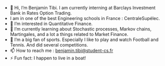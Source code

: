 - 👋 Hi, I’m Benjamin Tibi. I am currently interning at Barclays Investment Bank in Rates Option Trading.
- I am in one of the best Engineering schools in France : CentraleSupélec. 
- 👀 I’m interested in Quantitative Finance.
- 🌱 I’m currently learning about Stochastic processes, Markov chains, Martingales, and a lot a things related to Market Finance. 
- 💞️ I’m a big fan of sports. Especially I like to play and watch Football and Tennis. And did several competitions.
- 📫 How to reach me : benjamin.tibi@student-cs.fr
- ⚡ Fun fact: I happen to live in a boat!

<!---
TheShark55/TheShark55 is a ✨ special ✨ repository because its `README.md` (this file) appears on your GitHub profile.
You can click the Preview link to take a look at your changes.
--->

